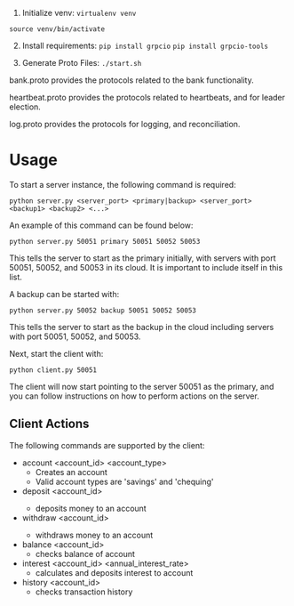 1. Initialize venv:
`virtualenv venv`

`source venv/bin/activate`

2. Install requirements:
`pip install grpcio`
`pip install grpcio-tools`

3. Generate Proto Files:
`./start.sh`


bank.proto provides the protocols related to the bank functionality.

heartbeat.proto provides the protocols related to heartbeats, and for leader election.

log.proto provides the protocols for logging, and reconciliation.

# Usage

To start a server instance, the following command is required:

`python server.py <server_port> <primary|backup> <server_port> <backup1> <backup2> <...>`

An example of this command can be found below:

`python server.py 50051 primary 50051 50052 50053`

This tells the server to start as the primary initially, with servers with port 50051, 50052, and 50053 in its cloud.  It is important to include itself in this list.

A backup can be started with:

`python server.py 50052 backup 50051 50052 50053`

This tells the server to start as the backup in the cloud including servers with port 50051, 50052, and 50053.

Next, start the client with:

`python client.py 50051`

The client will now start pointing to the server 50051 as the primary, and you can follow instructions on how to perform actions on the server.

## Client Actions

The following commands are supported by the client: 

- account <account_id> <account_type>
  - Creates an account
  - Valid account types are 'savings' and 'chequing'
- deposit <account_id> <amount>
  - deposits money to an account
- withdraw <account_id> <amount>
  - withdraws money to an account
- balance <account_id>
  - checks balance of account
- interest <account_id> <annual_interest_rate>
  - calculates and deposits interest to account
- history <account_id>
  - checks transaction history

